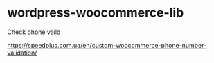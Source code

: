 # wordpress-woocommerce-lib

Check phone vaild

https://speedplus.com.ua/en/custom-woocommerce-phone-number-validation/
